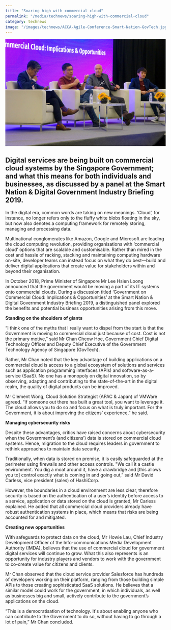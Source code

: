 ```yaml
---
title: "Soaring high with commercial cloud"
permalink: "/media/technews/soaring-high-with-commercial-cloud"
category: technews
image: "/images/technews/ACCA-Agile-Conference-Smart-Nation-GovTech.jpg"
---
```


![Soaring high with commercial cloud in a Smart Nation](/images/technews/Commercial-Cloud-Industry-Briefing-Smart-Nation-Digital-Government.jpg)


Digital services are being built on commercial cloud systems by the Singapore Government; and what this means for both individuals and businesses, as discussed by a panel at the Smart Nation & Digital Government Industry Briefing 2019. 
---

In the digital era, common words are taking on new meanings. ‘Cloud’, for instance, no longer refers only to the fluffy white blobs floating in the sky, but now also denotes a computing framework for remotely storing, managing and processing data. 

Multinational conglomerates like Amazon, Google and Microsoft are leading the cloud computing revolution, providing organisations with ‘commercial cloud’ options that are scalable and customisable. Rather than mired in the cost and hassle of racking, stacking and maintaining computing hardware on-site, developer teams can instead focus on what they do best—build and deliver digital applications that create value for stakeholders within and beyond their organisation. 

In October 2018, Prime Minister of Singapore Mr Lee Hsien Loong announced that the government would be moving a part of its IT systems onto commercial clouds. During a discussion titled ‘Government on Commercial Cloud: Implications & Opportunities’ at the Smart Nation & Digital Government Industry Briefing 2019, a distinguished panel explored the benefits and potential business opportunities arising from this move. 


**Standing on the shoulders of giants** 

“I think one of the myths that I really want to dispel from the start is that the Government is moving to commercial cloud just because of cost. Cost is not the primary motive,” said Mr Chan Cheow Hoe, Government Chief Digital Technology Officer and Deputy Chief Executive of the Government Technology Agency of Singapore (GovTech).

Rather, Mr Chan noted that the key advantage of building applications on a commercial cloud is access to a global ecosystem of solutions and services such as application programming interfaces (APIs) and software-as-a-service (SaaS). No one has a monopoly on digital innovation, so by observing, adapting and contributing to the state-of-the-art in the digital realm, the quality of digital products can be improved.

Mr Clement Wong, Cloud Solution Strategist (APAC & Japan) of VMWare agreed. “If someone out there has built a great tool, you want to leverage it. The cloud allows you to do so and focus on what is truly important. For the Government, it is about improving the citizens’ experience,” he said. 


**Managing cybersecurity risks**

Despite these advantages, critics have raised concerns about cybersecurity when the Government’s (and citizens’) data is stored on commercial cloud systems. Hence, migration to the cloud requires leaders in government to rethink approaches to maintain data security. 

Traditionally, when data is stored on premise, it is easily safeguarded at the perimeter using firewalls and other access controls. "We call it a castle environment. You dig a moat around it, have a drawbridge and [this allows you to] control exactly what is coming in and going out,” said Mr David Carless, vice president (sales) of HashiCorp. 

However, the boundaries in a cloud environment are less clear, therefore security is based on the authentication of a user’s identity before access to a service, application or data stored on the cloud is granted, Mr Carless explained. He added that all commercial cloud providers already have robust authentication systems in place, which means that risks are being accounted for and mitigated.


**Creating new opportunities**

With safeguards to protect data on the cloud, Mr Howie Lau, Chief Industry Development Officer of the Info-communications Media Development Authority (IMDA), believes that the use of commercial cloud for government digital services will continue to grow. What this also represents is an opportunity for industry players and vendors to work with the government to co-create value for citizens and clients. 

Mr Chan observed that the cloud service provider Salesforce has hundreds of developers working on their platform, ranging from those building simple APIs to those creating sophisticated SaaS solutions. He believes that a similar model could work for the government, in which individuals, as well as businesses big and small, actively contribute to the government’s applications on the cloud. 

“This is a democratisation of technology. It's about enabling anyone who can contribute to the Government to do so, without having to go through a lot of pain,” Mr Chan concluded.

